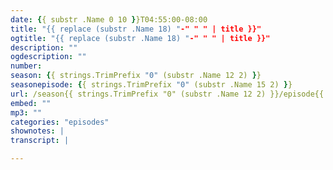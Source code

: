 ```yaml
---
date: {{ substr .Name 0 10 }}T04:55:00-08:00
title: "{{ replace (substr .Name 18) "-" " " | title }}"
ogtitle: "{{ replace (substr .Name 18) "-" " " | title }}"
description: ""
ogdescription: ""
number:
season: {{ strings.TrimPrefix "0" (substr .Name 12 2) }}
seasonepisode: {{ strings.TrimPrefix "0" (substr .Name 15 2) }}
url: /season{{ strings.TrimPrefix "0" (substr .Name 12 2) }}/episode{{ strings.TrimPrefix "0" (substr .Name 15 2) }}/
embed: ""
mp3: ""
categories: "episodes"
shownotes: |
transcript: |

---
```

